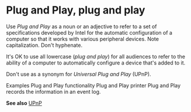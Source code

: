 # Plug and Play, plug and play

Use *Plug and Play* as
a noun or an adjective to refer to a set of
specifications developed by Intel for the automatic configuration
of a computer so that it works with various peripheral devices.
Note capitalization. Don't hyphenate.

It's OK to use all lowercase (*plug and play*) for all audiences to refer to the ability of a computer to automatically configure a device that's added to it.

Don't use as a synonym for *Universal Plug and Play* (UPnP). 

Examples
Plug and Play functionality
Plug and Play printer 
Plug and Play records the information in an event log.

**See also** [UPnP](https://worldready.cloudapp.net/Styleguide/Read?id=2700&topicid=35574)
